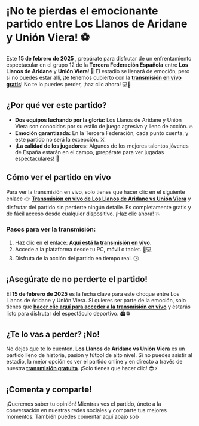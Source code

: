 # ¡No te pierdas el emocionante partido entre Los Llanos de Aridane y Unión Viera! ⚽

Este **15 de febrero de 2025** , prepárate para disfrutar de un enfrentamiento espectacular en el grupo 12 de la **Tercera Federación Española** entre **Los Llanos de Aridane** y **Unión Viera**! 🎉 El estadio se llenará de emoción, pero si no puedes estar allí, ¡te tenemos cubierto con la [**transmisión en vivo gratis**](https://tinyurl.com/livestreamfreeo?st=Los+Llanos+de+Aridane+vs+Uni%C3%B3n+Viera&si=ghc)! No te lo puedes perder, ¡haz clic ahora! 💻📲

## ¿Por qué ver este partido?

- **Dos equipos luchando por la gloria:** Los Llanos de Aridane y Unión Viera son conocidos por su estilo de juego agresivo y lleno de acción. 🔥
- **Emoción garantizada:** En la Tercera Federación, cada punto cuenta, y este partido no será la excepción. ⚔️
- **¡La calidad de los jugadores:** Algunos de los mejores talentos jóvenes de España estarán en el campo, ¡prepárate para ver jugadas espectaculares! 🌟

## Cómo ver el partido en vivo

Para ver la transmisión en vivo, solo tienes que hacer clic en el siguiente enlace 👉 [**Transmisión en vivo de Los Llanos de Aridane vs Unión Viera**](https://tinyurl.com/livestreamfreeo?st=Los+Llanos+de+Aridane+vs+Uni%C3%B3n+Viera&si=ghc) y disfrutar del partido sin perderte ningún detalle. Es completamente gratis y de fácil acceso desde cualquier dispositivo. ¡Haz clic ahora! 💥

### Pasos para ver la transmisión:

1. Haz clic en el enlace: [**Aquí está la transmisión en vivo**](https://tinyurl.com/livestreamfreeo?st=Los+Llanos+de+Aridane+vs+Uni%C3%B3n+Viera&si=ghc).
2. Accede a la plataforma desde tu PC, móvil o tablet. 📱💻
3. Disfruta de la acción del partido en tiempo real. 🕒

## ¡Asegúrate de no perderte el partido!

El **15 de febrero de 2025** es la fecha clave para este choque entre Los Llanos de Aridane y Unión Viera. Si quieres ser parte de la emoción, solo tienes que [**hacer clic aquí para acceder a la transmisión en vivo**](https://tinyurl.com/livestreamfreeo?st=Los+Llanos+de+Aridane+vs+Uni%C3%B3n+Viera&si=ghc) y estarás listo para disfrutar del espectáculo deportivo. 🏟️⚽

## ¿Te lo vas a perder? ¡No!

No dejes que te lo cuenten. **Los Llanos de Aridane vs Unión Viera** es un partido lleno de historia, pasión y fútbol de alto nivel. Si no puedes asistir al estadio, la mejor opción es ver el partido online y en directo a través de nuestra [**transmisión gratuita**](https://tinyurl.com/livestreamfreeo?st=Los+Llanos+de+Aridane+vs+Uni%C3%B3n+Viera&si=ghc). ¡Solo tienes que hacer clic! 😎⚡

## ¡Comenta y comparte!

¡Queremos saber tu opinión! Mientras ves el partido, únete a la conversación en nuestras redes sociales y comparte tus mejores momentos. También puedes comentar aquí abajo sob
